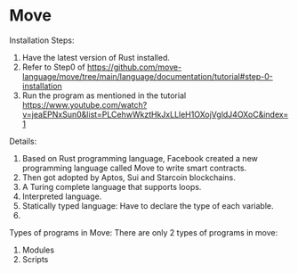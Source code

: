# Move

Installation Steps:

  1. Have the latest version of Rust installed.
  2. Refer to Step0 of https://github.com/move-language/move/tree/main/language/documentation/tutorial#step-0-installation
  3. Run the program as mentioned in the tutorial https://www.youtube.com/watch?v=jeaEPNxSun0&list=PLCehwWkztHkJxLLleH1OXojVgldJ4OXoC&index=1

Details:

  1. Based on Rust programming language, Facebook created a new programming language called Move to write smart contracts.
  2. Then got adopted by Aptos, Sui and Starcoin blockchains.
  3. A Turing complete language that supports loops.
  4. Interpreted language.
  5. Statically typed language: Have to declare the type of each variable.
  6. 

Types of programs in Move: There are only 2 types of programs in move:

  1. Modules
  2. Scripts
